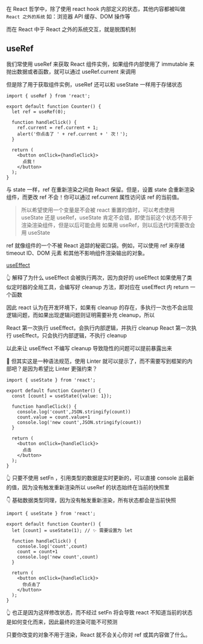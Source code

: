 在 React 哲学中，除了使用 react hook 内部定义的状态，其他内容都被叫做 `React 之外的系统` 如：浏览器 API 缓存、DOM 操作等

而在 React 中于 React 之外的系统交互，就是脱围机制

## useRef

我们常使用 useRef 来获取 React 组件实例，如果组件内部使用了 immutable 来抛出数据或者函数，就可以通过 useRef.current 来调用

但是除了用于获取组件实例，useRef 还可以和 useState 一样用于存储状态

```tsx
import { useRef } from 'react';

export default function Counter() {
  let ref = useRef(0);

  function handleClick() {
    ref.current = ref.current + 1;
    alert('你点击了 ' + ref.current + ' 次！');
  }

  return (
    <button onClick={handleClick}>
      点我！
    </button>
  );
}
```

与 state 一样，ref 在重新渲染之间由 React 保留。但是，设置 state 会重新渲染组件，而更改 ref 不会！你可以通过 ref.current 属性访问该 ref 的当前值。

> 所以希望使用一个变量是不会被 react 重置的值时，可以考虑使用 useState 还是 useRef，useState 肯定不会错，即使当前这个状态不用于渲染渲染组件，但是以后可能会用
> 如果用 useRef，则以后迭代时需要改会用 useState

ref 就像组件的一个不被 React 追踪的秘密口袋。例如，可以使用 ref 来存储 timeout ID、DOM 元素 和其他不影响组件渲染输出的对象。

[useEffect](https://zh-hans.react.dev/learn/escape-hatches#synchronizing-with-effects)

👆 解释了为什么 useEffect 会被执行两次，因为良好的 useEffect 如果使用了类似定时器的全局工具，会编写好 cleanup 方法，即对应在 useEffect 内 return 一个函数

因此 react 认为在开发环境下，如果有 cleanup 的存在，多执行一次也不会出现逻辑问题，而如果出现逻辑问题则证明需要补充 cleanup，所以

React 第一次执行 useEffect，会执行内部逻辑，并执行 cleanup
React 第一次执行 useEffect，只会执行内部逻辑，不执行 cleanup

以此来让 useEffect 不编写 cleanup 导致隐性的问题可以提前暴露出来

🤔 但其实这是一种语法规范，使用 Linter 就可以提示了，而不需要写到框架的内部吧？是因为希望比 Linter 更强约束？

```tsx
import { useState } from 'react';

export default function Counter() {
  const [count] = useState({value: 1});

  function handleClick() {
    console.log('count',JSON.stringify(count))
    count.value = count.value+1
    console.log('new count',JSON.stringify(count))
  }

  return (
    <button onClick={handleClick}>
      点击
    </button>
  );
}
```

👆 只要不使用 setFn ，引用类型的数据是实时更新的，可以直接 console 出最新的值，因为没有触发重新渲染所以 useRef 的状态始终在当前的快照里

👇 基础数据类型同理，因为没有触发重新渲染，所有状态都会是当前快照

```tsx
import { useState } from 'react';

export default function Counter() {
  let [count] = useState(1); // ✨ 需要设置为 let

  function handleClick() {
    console.log('count',count)
    count = count+1
    console.log('new count',count)
  }

  return (
    <button onClick={handleClick}>
      你点击了
    </button>
  );
}
```

👆 也正是因为这样修改状态，而不经过 setFn 将会导致 react 不知道当前的状态是如何变化而来，因此最终的渲染可能不可预测

只要你改变的对象不用于渲染，React 就不会关心你对 ref 或其内容做了什么。
